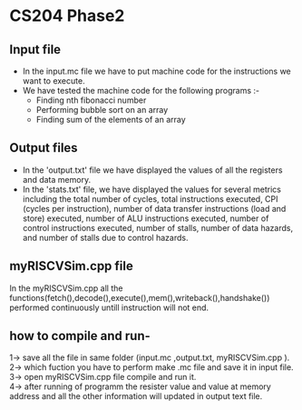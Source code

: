 # CS204 Phase2
## Input file
* In the input.mc file we have to put machine code for the instructions we want to execute.    
* We have tested the machine code for the following programs :- 
    * Finding nth fibonacci number
    * Performing bubble sort on an array
    * Finding sum of the elements of an array 

## Output files
* In the 'output.txt' file we have displayed the values of all the registers and data memory. 
* In the 'stats.txt' file, we have displayed the values for several metrics including the total number of cycles, total instructions executed, CPI (cycles per instruction), number of data transfer instructions (load and store) executed, number of ALU instructions executed, number of control instructions executed, number of stalls, number of data hazards, and number of stalls due to control hazards.

## myRISCVSim.cpp file
In the myRISCVSim.cpp all the functions(fetch(),decode(),execute(),mem(),writeback(),handshake()) performed continuously untill instruction will not end.

## how to compile and run-

1-> save all the file in same folder (input.mc ,output.txt, myRISCVSim.cpp ).    
2-> which fuction you have to perform make .mc file and save it in input file.  
3-> open myRISCVSim.cpp file compile and run it.  
4-> after running of programm the resister value and value at memory address and all the other information will updated in output text file.  
